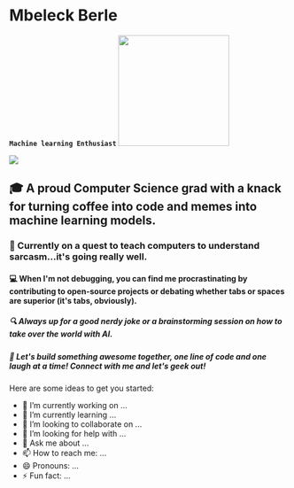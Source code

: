 # Mbeleck Berle
**`Machine learning Enthusiast`**
<img height=200 src="https://github.com/MbeleckBerle/MbeleckBerle/assets/91129216/18786fb0-31ee-4372-9761-4f8e89170ffd"/>


<div>
  <img src="https://github.com/MbeleckBerle/MbeleckBerle/assets/91129216/37f020e1-c2bd-4144-a585-883510362032" />
  <h2>🎓 A proud Computer Science grad with a knack for turning coffee into code and memes into machine learning models.</h2>
<h3>🧠 Currently on a quest to teach computers to understand sarcasm...it's going really well.</h3>
</div>
<h4>💻 When I'm not debugging, you can find me procrastinating by contributing to open-source projects or debating whether tabs or spaces are superior (it's tabs, obviously).</h4>

<h5>🔍 Always up for a good nerdy joke or a brainstorming session on how to take over the world with AI.</h5>

<h5>🚀 Let's build something awesome together, one line of code and one laugh at a time! Connect with me and let's geek out!


</h5>






Here are some ideas to get you started:

- 🔭 I’m currently working on ...
- 🌱 I’m currently learning ...
- 👯 I’m looking to collaborate on ...
- 🤔 I’m looking for help with ...
- 💬 Ask me about ...
- 📫 How to reach me: ...
- 😄 Pronouns: ...
- ⚡ Fun fact: ...

